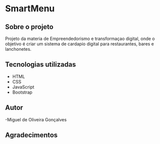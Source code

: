 # SmartMenu
## Sobre o projeto 

Projeto da materia de Empreendedorismo e transformaçao digital, onde o objetivo é criar um sistema de cardapio digital para restaurantes, bares e lanchonetes.

## Tecnologias utilizadas

- HTML
- CSS
- JavaScript
- Bootstrap
 

## Autor

-Miguel de Oliveira Gonçalves 

## Agradecimentos
